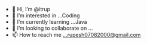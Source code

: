 - 👋 Hi, I’m @itrup
- 👀 I’m interested in ...Coding
- 🌱 I’m currently learning ...Java
- 💞️ I’m looking to collaborate on ...
- 📫 How to reach me ...rupesh07082000@gmail.com

<!---
itrup/itrup is a ✨ special ✨ repository because its `README.md` (this file) appears on your GitHub profile.
You can click the Preview link to take a look at your changes.
--->
